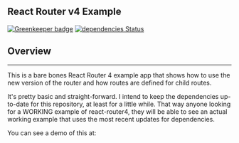 ## React Router v4 Example

[![Greenkeeper badge](https://badges.greenkeeper.io/jaredwilli/twizlr-playground.svg)](https://greenkeeper.io/)
[![dependencies Status](https://david-dm.org/jaredwilli/twizlr-playground/status.svg)](https://david-dm.org/jaredwilli/twizlr-playground)


## Overview
_____

This is a bare bones React Router 4 example app that shows how to use the new version of the router and how routes are defined for child routes.

It's pretty basic and straight-forward. I intend to keep the dependencies up-to-date for this repository, at least for a little while. That way anyone looking for a WORKING example of react-router4, they will be able to see an actual working example that uses the most recent updates for dependencies.

You can see a demo of this at:
